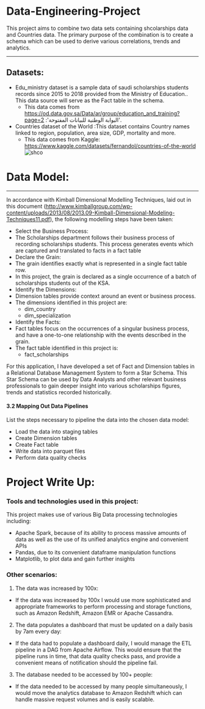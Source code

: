 # Data-Engineering-Project
This project aims to combine two data sets containing shcolarships data and Countries data. The primary purpose of the combination is to create a schema which can be used to derive various correlations, trends and analytics. 
_________________________________________________________________________________________________________________________________________________________________________________________
## Datasets:
- Edu_ministry dataset is a sample data of saudi scholarships students records since 2015 to 2018 provided from the Ministry of Education.. This data source will serve as the Fact table in the schema.
  - This data comes from https://od.data.gov.sa/Data/ar/group/education_and_training?page=2 :'البوابة الوطنية للبيانات المفتوحة'.
- Countries dataset of the World :This dataset contains Country names linked to region, population, area size, GDP, mortality and more.
  - This data comes from Kaggle: https://www.kaggle.com/datasets/fernandol/countries-of-the-world
![shco](https://user-images.githubusercontent.com/127024138/223195693-8310b14b-9054-42fd-928d-58b47ca9cb6a.PNG)
# Data Model:
_________________________________________________________________________________________________________________________________________________________________________________________

In accordance with Kimball Dimensional Modelling Techniques, laid out in this document (http://www.kimballgroup.com/wp-content/uploads/2013/08/2013.09-Kimball-Dimensional-Modeling-Techniques11.pdf), the following modelling steps have been taken:

- Select the Business Process:
 - The Scholarships department follows their business process of recording scholarships students. This process generates events which are captured and translated to facts in a fact table
- Declare the Grain:
 - The grain identifies exactly what is represented in a single fact table row.
 - In this project, the grain is declared as a single occurrence of a batch of scholarships students out of the KSA.
- Identify the Dimensions:
 - Dimension tables provide context around an event or business process.
 - The dimensions identified in this project are:
   - dim_country
   - dim_specialization
- Identify the Facts:
 - Fact tables focus on the occurrences of a singular business process, and have a one-to-one relationship with the events described in the grain.
 - The fact table identified in this project is:
   - fact_scholarships
   
For this application, I have developed a set of Fact and Dimension tables in a Relational Database Management System to form a Star Schema. This Star Schema can be used by Data Analysts and other relevant business professionals to gain deeper insight into various scholarships figures, trends and statistics recorded historically.


#### 3.2 Mapping Out Data Pipelines
List the steps necessary to pipeline the data into the chosen data model:
 - Load the data into staging tables
 - Create Dimension tables
 - Create Fact table
 - Write data into parquet files
 - Perform data quality checks
# Project Write Up:
### Tools and technologies used in this project:
 This project makes use of various Big Data processing technologies including:
  - Apache Spark, because of its ability to process massive amounts of data as well as the use of its unified analytics engine and convenient APIs
  - Pandas, due to its convenient dataframe manipulation functions
  - Matplotlib, to plot data and gain further insights
### Other scenarios:
 1. The data was increased by 100x:
   - If the data was increased by 100x I would use more sophisticated and appropriate frameworks to perform processing and storage functions, such as Amazon Redshift, Amazon EMR or Apache Cassandra.
 2. The data populates a dashboard that must be updated on a daily basis by 7am every day:
   - If the data had to populate a dashboard daily, I would manage the ETL pipeline in a DAG from Apache Airflow. This would ensure that the pipeline runs in time, that data quality checks pass, and provide a convenient means of notification should the pipeline fail.
 3. The database needed to be accessed by 100+ people:
   - If the data needed to be accessed by many people simultaneously, I would move the analytics database to Amazon Redshift which can handle massive request volumes and is easily scalable.
